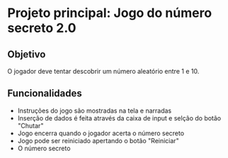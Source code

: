 # Projeto principal: Jogo do número secreto 2.0

## Objetivo

O jogador deve tentar descobrir um número aleatório entre 1 e 10.

## Funcionalidades

- Instruções do jogo são mostradas na tela e narradas
- Inserção de dados é feita através da caixa de input e selção do botão "Chutar"
- Jogo encerra quando o jogador acerta o número secreto
- Jogo pode ser reiniciado apertando o botão "Reiniciar"
- O número secreto
